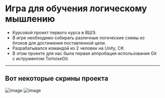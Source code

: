 # Игра для обучения логическому мышлению
- Курсовой проект первого курса в ВШЭ.
- В игре необходимо собирать различные логические схемы из блоков для достижения поставленной цели.
- Разрабатывался командой из 2 человек на Unity, C#.
- В этом проекте для нас была первая аппробация использования Git с иструментом TortoiseGit.
---
## Вот некоторые скрины проекта
![image](https://github.com/GlarkDen/UnityGame/assets/90215968/7523b5eb-0913-49b6-938d-3efc632f14d6)
![image](https://github.com/GlarkDen/UnityGame/assets/90215968/7c852876-a8da-4ea3-8a2c-64cc2b71d6f2)


